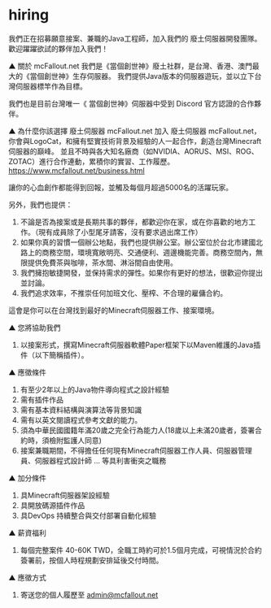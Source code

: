 # hiring
我們正在招募願意接案、兼職的Java工程師，加入我們的 廢土伺服器開發團隊。
歡迎躍躍欲試的夥伴加入我們！

▲ 關於 mcFallout.net
我們是《當個創世神》廢土社群，是台灣、香港、澳門最大的《當個創世神》生存伺服器。
我們提供Java版本的伺服器遊玩，並以立下台灣伺服器標竿作為目標。

我們也是目前台灣唯一《 當個創世神》伺服器中受到 Discord 官方認證的合作夥伴。

▲ 為什麼你該選擇 廢土伺服器 mcFallout.net
加入 廢土伺服器 mcFallout.net，你會與LogoCat，和擁有堅實技術背景及經驗的人一起合作，創造台灣Minecraft伺服器的巔峰。
並且不時與各大知名廠商（如NVIDIA、AORUS、MSI、ROG、ZOTAC）進行合作連動，累積你的實習、工作履歷。
<https://www.mcfallout.net/business.html>

讓你的心血創作都能得到回報，並觸及每個月超過5000名的活躍玩家。

另外，我們也提供：
1. 不論是否為接案或是長期共事的夥伴，都歡迎你在家，或在你喜歡的地方工作。（現有成員除了小型尾牙請客，沒有要求過出席工作）
2. 如果你真的習慣一個辦公地點，我們也提供辦公室。辦公室位於台北市建國北路上的商務空間，環境寬敞明亮、交通便利、週邊機能完善。商務空間內，無限提供免費茶與咖啡，茶水間、淋浴間自由使用。
3. 我們擁抱敏捷開發，並保持需求的彈性。如果你有更好的想法，很歡迎你提出並討論。
4. 我們追求效率，不推崇任何加班文化、壓榨、不合理的雇傭合約。

這會是你可以在台灣找到最好的Minecraft伺服器工作、接案環境。

▲ 您將協助我們
1. 以接案形式，撰寫Minecraft伺服器軟體Paper框架下以Maven維護的Java插件（以下簡稱插件）。

▲ 應徵條件
1. 有至少2年以上的Java物件導向程式之設計經驗
2. 需有插件作品
3. 需有基本資料結構與演算法等背景知識
4. 需有以英文閱讀程式參考文獻的能力。
5. 須為中華民國國籍年滿20歲之完全行為能力人(18歲以上未滿20歲者，簽署合約時，須檢附監護人同意)
6. 接案兼職期間，不得擔任任何現有Minecraft伺服器工作人員、伺服器管理員、伺服器程式設計師 ... 等具利害衝突之職務

▲ 加分條件
1. 具Minecraft伺服器架設經驗
2. 具開放碼源插件作品
3. 具DevOps 持續整合與交付部署自動化經驗

▲ 薪資福利
1. 每個完整案件 40-60K TWD，全職工時約可於1.5個月完成，可視情況於合約簽署前，按個人時程規劃安排延後交付時間。

▲ 應徵方式
1. 寄送您的個人履歷至 admin@mcfallout.net
